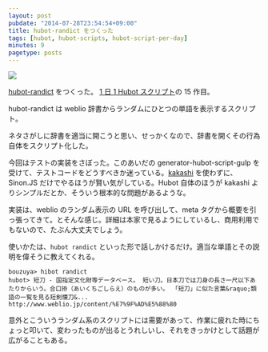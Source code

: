 ```yaml
---
layout: post
pubdate: "2014-07-28T23:54:54+09:00"
title: hubot-randict をつくった
tags: [hubot, hubot-scripts, hubot-script-per-day]
minutes: 9
pagetype: posts
---
```

![](http://img.bouzuya.net/2014-07-28.png)

[hubot-randict][gh:bouzuya/hubot-randict] をつくった。 [1 日 1 Hubot スクリプト][hubot-script-per-day]の 15 作目。

hubot-randict は weblio 辞書からランダムにひとつの単語を表示するスクリプト。

ネタさがしに辞書を適当に開こうと思い、せっかくなので、辞書を開くその行為自体をスクリプト化した。

今回はテストの実装をさぼった。このあいだの generator-hubot-script-gulp を受けて、テストコードをどうすべきか迷っている。[kakashi][gh:bouzuya/kakashi] を使わずに、Sinon.JS だけでやるほうが賢い気がしている。Hubot 自体のほうが kakashi よりシンプルだとか、そういう根本的な問題があるような。

実装は、weblio のランダム表示の URL を呼び出して、meta タグから概要を引っ張ってきて。とそんな感じ。詳細は本家で見るようにしているし、商用利用でもないので、たぶん大丈夫でしょう。

使いかたは、`hubot randict` といった形で話しかけるだけ。適当な単語とその説明を偉そうに教えてくれる。

    bouzuya> hibot randict
    hubot> 短刀 - 国指定文化財等データベース。 短い刀。日本刀では刀身の長さ一尺以下あたりからいう。合口拵（あいくちごしらえ）のものが多い。 「短刀」に似た言葉&raquo;類語の一覧を見る短剣懐刀&...
    http://www.weblio.jp/content/%E7%9F%AD%E5%88%80

意外とこういうランダム系のスクリプトには需要があって、作業に疲れた時にちょっと叩いて、変わったものが出るとうれしいし、それをきっかけとして話題が広がることもある。

[gh:bouzuya/hubot-randict]: https://github.com/bouzuya/hubot-randict
[gh:bouzuya/kakashi]: https://github.com/bouzuya/kakashi
[hubot-script-per-day]: http://blog.bouzuya.net/posts?tags=hubot-script-per-day
